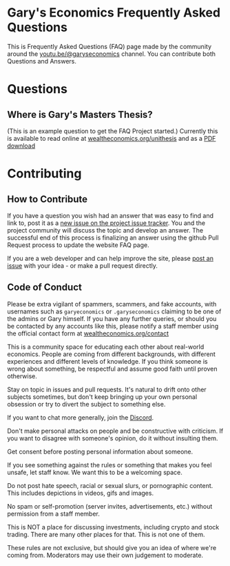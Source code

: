 # Gary's Economics Frequently Asked Questions

This is Frequently Asked Questions (FAQ) page made by the community around the [youtu.be/@garyseconomics](https://www.youtube.com/@garyseconomics) channel.
You can contribute both Questions and Answers.

# Questions

## Where is Gary's Masters Thesis?

(This is an example question to get the FAQ Project started.)
Currently this is available to read online at [wealtheconomics.org/unithesis](https://www.wealtheconomics.org/unithesis/) and as a [PDF download](https://www.wealtheconomics.org/wp-content/uploads/2023/03/Stevenson-2019.pdf)

# Contributing

## How to Contribute

If you have a question you wish had an answer that was easy to find and link to, post it as a [new issue on the project issue tracker](https://github.com/garyseconomics/faq/issues/new).
You and the project community will discuss the topic and develop an answer.
The successful end of this process is finalizing an answer using the github Pull Request process to update the website FAQ page.

If you are a web developer and can help improve the site, please [post an issue](https://github.com/garyseconomics/faq/issues/new) with your idea - or make a pull request directly.

## Code of Conduct

Please be extra vigilant of spammers, scammers, and fake accounts, with usernames such as `garyeconomics` or `.garyseconomics` claiming to be one of the admins or Gary himself.
If you have any further queries, or should you be contacted by any accounts like this, please notify a staff member using the official contact form at [wealtheconomics.org/contact](https://www.wealtheconomics.org/contact)

This is a community space for educating each other about real-world economics.
People are coming from different backgrounds, with different experiences and different levels of knowledge.
If you think someone is wrong about something, be respectful and assume good faith until proven otherwise.

Stay on topic in issues and pull requests.
It's natural to drift onto other subjects sometimes, but don't keep bringing up your own personal obsession or try to divert the subject to something else.

If you want to chat more generally, join the [Discord](https://discord.gg/vqME6WsPd7).

Don't make personal attacks on people and be constructive with criticism.
If you want to disagree with someone's opinion, do it without insulting them.

Get consent before posting personal information about someone.

If you see something against the rules or something that makes you feel unsafe, let staff know.
We want this to be a welcoming space.

Do not post hate speech, racial or sexual slurs, or pornographic content.
This includes depictions in videos, gifs and images.

No spam or self-promotion (server invites, advertisements, etc.) without permission from a staff member.

This is NOT a place for discussing investments, including crypto and stock trading.
There are many other places for that.
This is not one of them.

These rules are not exclusive, but should give you an idea of where we're coming from.
Moderators may use their own judgement to moderate.
